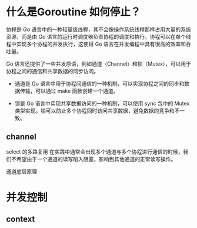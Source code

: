 
# 什么是Goroutine 如何停止？

协程是 Go 语言中的一种轻量级线程，其不会像操作系统线程那样占用大量的系统资源，而是由 Go 语言的运行时调度器负责协程的调度和执行。协程可以在单个线程中实现多个协程的并发执行，这使得 Go 语言在并发编程中具有很高的效率和吞吐量。



Go 语言还提供了一些并发原语，例如通道（Channel）和锁（Mutex），可以用于协程之间的通信和共享数据的同步访问。

- 通道是 Go 语言中用于协程间通信的一种机制，可以实现协程之间的同步和数据传输，可以通过 make 函数创建一个通道。



- 锁是 Go 语言中实现共享数据访问的一种机制，可以使用 sync 包中的 Mutex 类型实现。锁可以防止多个协程同时访问共享数据，避免数据的竞争和不一致。



## channel 

select 的多路复用
在实践中通常会出现多个通道与多个协程进行通信的时候，我们不希望由于一个通道的读写陷入阻塞，影响到其他通道的正常读写操作。

通道底层原理

# 并发控制

## context

